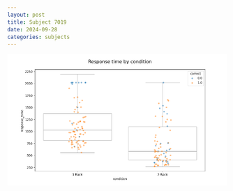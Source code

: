```yaml
---
layout: post
title: Subject 7019
date: 2024-09-28
categories: subjects
---
```


![](data/7019/run-1/7019_response_time_by_condition.png)
